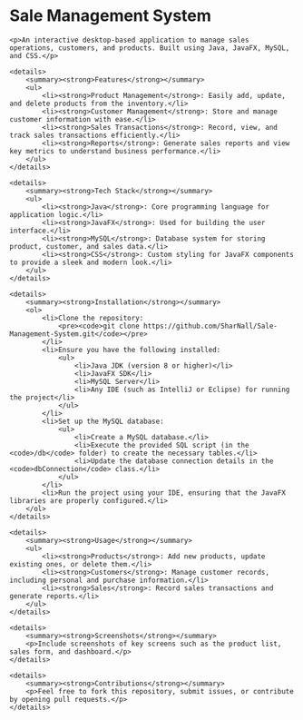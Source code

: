 <!DOCTYPE html>
<html lang="en">
<head>
    <meta charset="UTF-8">
    <meta name="viewport" content="width=device-width, initial-scale=1.0">
    <title>Sale Management System</title>
</head>
<body>
    <h1>Sale Management System</h1>

    <p>An interactive desktop-based application to manage sales operations, customers, and products. Built using Java, JavaFX, MySQL, and CSS.</p>

    <details>
        <summary><strong>Features</strong></summary>
        <ul>
            <li><strong>Product Management</strong>: Easily add, update, and delete products from the inventory.</li>
            <li><strong>Customer Management</strong>: Store and manage customer information with ease.</li>
            <li><strong>Sales Transactions</strong>: Record, view, and track sales transactions efficiently.</li>
            <li><strong>Reports</strong>: Generate sales reports and view key metrics to understand business performance.</li>
        </ul>
    </details>

    <details>
        <summary><strong>Tech Stack</strong></summary>
        <ul>
            <li><strong>Java</strong>: Core programming language for application logic.</li>
            <li><strong>JavaFX</strong>: Used for building the user interface.</li>
            <li><strong>MySQL</strong>: Database system for storing product, customer, and sales data.</li>
            <li><strong>CSS</strong>: Custom styling for JavaFX components to provide a sleek and modern look.</li>
        </ul>
    </details>

    <details>
        <summary><strong>Installation</strong></summary>
        <ol>
            <li>Clone the repository:
                <pre><code>git clone https://github.com/SharNall/Sale-Management-System.git</code></pre>
            </li>
            <li>Ensure you have the following installed:
                <ul>
                    <li>Java JDK (version 8 or higher)</li>
                    <li>JavaFX SDK</li>
                    <li>MySQL Server</li>
                    <li>Any IDE (such as IntelliJ or Eclipse) for running the project</li>
                </ul>
            </li>
            <li>Set up the MySQL database:
                <ul>
                    <li>Create a MySQL database.</li>
                    <li>Execute the provided SQL script (in the <code>/db</code> folder) to create the necessary tables.</li>
                    <li>Update the database connection details in the <code>dbConnection</code> class.</li>
                </ul>
            </li>
            <li>Run the project using your IDE, ensuring that the JavaFX libraries are properly configured.</li>
        </ol>
    </details>

    <details>
        <summary><strong>Usage</strong></summary>
        <ul>
            <li><strong>Products</strong>: Add new products, update existing ones, or delete them.</li>
            <li><strong>Customers</strong>: Manage customer records, including personal and purchase information.</li>
            <li><strong>Sales</strong>: Record sales transactions and generate reports.</li>
        </ul>
    </details>

    <details>
        <summary><strong>Screenshots</strong></summary>
        <p>Include screenshots of key screens such as the product list, sales form, and dashboard.</p>
    </details>

    <details>
        <summary><strong>Contributions</strong></summary>
        <p>Feel free to fork this repository, submit issues, or contribute by opening pull requests.</p>
    </details>
</body>
</html>
